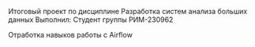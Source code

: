 Итоговый проект по дисциплине Разработка систем анализа больших данных
Выполнил: Студент группы РИМ-230962

Отработка навыков работы с Airflow
